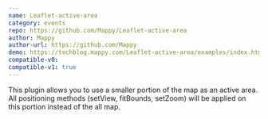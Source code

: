 ```yaml
---
name: Leaflet-active-area
category: events
repo: https://github.com/Mappy/Leaflet-active-area
author: Mappy
author-url: https://github.com/Mappy
demo: https://techblog.mappy.com/Leaflet-active-area/examples/index.html
compatible-v0:
compatible-v1: true
---
```


This plugin allows you to use a smaller portion of the map as an active area. All positioning methods (setView, fitBounds, setZoom) will be applied on this portion instead of the all map.
